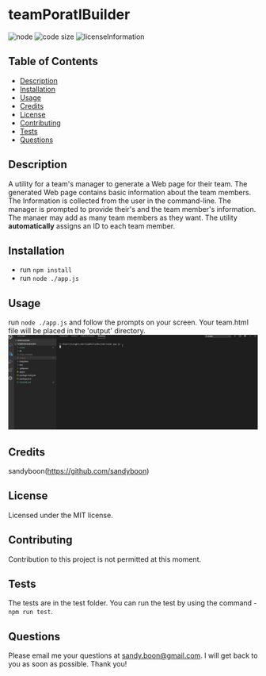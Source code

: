 # teamPoratlBuilder

![node](https://img.shields.io/node/v/latest?style=plastic)
![code size](https://img.shields.io/github/languages/code-size/sandyboon/teamPortalBuilder)
![licenseInformation](https://img.shields.io/apm/l/vim-mode)

## Table of Contents

- [Description](#Description)
- [Installation](#Installation)
- [Usage](#Usage)
- [Credits](#Credits)
- [License](#License)
- [Contributing](#Contributing)
- [Tests](#Tests)
- [Questions](#Questions)

## Description

A utility for a team's manager to generate a Web page for their team. The generated Web page contains basic information about the team members. The Information is collected from the user in the command-line.
The manager is prompted to provide their's and the team member's information. The manaer may add as many team members as they want.
The utility **automatically** assigns an ID to each team member.

## Installation

- run <code>npm install</code>
- run <code>node ./app.js</code>

## Usage

run <code>node ./app.js</code> and follow the prompts on your screen. Your team.html file will be placed in the 'output' directory.
![how to use](./assets/workingDemo.gif)

## Credits

sandyboon(https://github.com/sandyboon)

## License

Licensed under the MIT license.

## Contributing

Contribution to this project is not permitted at this moment.

## Tests

The tests are in the test folder. You can run the test by using the command - <code>npm run test</code>.

## Questions

Please email me your questions at sandy.boon@gmail.com. I will get back to you as soon as possible. Thank you!
